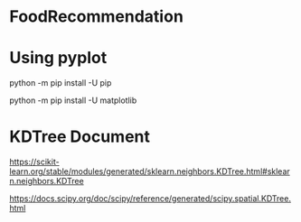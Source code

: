 # FoodRecommendation

# Using pyplot

python -m pip install -U pip

python -m pip install -U matplotlib

# KDTree Document

https://scikit-learn.org/stable/modules/generated/sklearn.neighbors.KDTree.html#sklearn.neighbors.KDTree

https://docs.scipy.org/doc/scipy/reference/generated/scipy.spatial.KDTree.html

